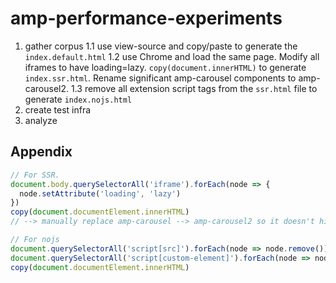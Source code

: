 # amp-performance-experiments

1. gather corpus
  1.1 use view-source and copy/paste to generate the `index.default.html`
  1.2 use Chrome and load the same page. Modify all iframes to have loading=lazy. `copy(document.innerHTML)` to generate `index.ssr.html`. Rename significant amp-carousel components to amp-carousel2.
  1.3 remove all extension script tags from the `ssr.html` file to generate `index.nojs.html`
2. create test infra
3. analyze


## Appendix

```javascript
// For SSR.
document.body.querySelectorAll('iframe').forEach(node => {
  node.setAttribute('loading', 'lazy')
})
copy(document.documentElement.innerHTML)
// --> manually replace amp-carousel --> amp-carousel2 so it doesn't hide itself immediately during build.

// For nojs
document.querySelectorAll('script[src]').forEach(node => node.remove())
document.querySelectorAll('script[custom-element]').forEach(node => node.remove())
copy(document.documentElement.innerHTML)
```
